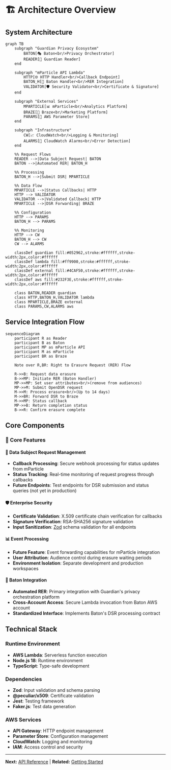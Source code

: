 # 🏗️ Architecture Overview

## System Architecture

```mermaid
graph TB
    subgraph "Guardian Privacy Ecosystem"
        BATON[🎭 Baton<br/>Privacy Orchestrator]
        READER[📱 Guardian Reader]
    end
    
    subgraph "mParticle API Lambda"
        HTTP[🌐 HTTP Handler<br/>Callback Endpoint]
        BATON_H[🔄 Baton Handler<br/>RER Integration]
        VALIDATOR[🛡️ Security Validator<br/>Certificate & Signature]
    end
    
    subgraph "External Services"
        MPARTICLE[📊 mParticle<br/>Analytics Platform]
        BRAZE[📧 Braze<br/>Marketing Platform]
        PARAMS[🔧 AWS Parameter Store]
    end
    
    subgraph "Infrastructure"
        CW[📈 CloudWatch<br/>Logging & Monitoring]
        ALARMS[🚨 CloudWatch Alarms<br/>Error Detection]
    end

    %% Request Flows
    READER -->|Data Subject Request| BATON
    BATON -->|Automated RER| BATON_H
    
    %% Processing
    BATON_H -->|Submit DSR| MPARTICLE
    
    %% Data Flow
    MPARTICLE -->|Status Callbacks| HTTP
    HTTP --> VALIDATOR
    VALIDATOR -->|Validated Callback| HTTP
    MPARTICLE -->|DSR Forwarding| BRAZE
    
    %% Configuration
    HTTP --> PARAMS
    BATON_H --> PARAMS
    
    %% Monitoring
    HTTP --> CW
    BATON_H --> CW
    CW --> ALARMS

    classDef guardian fill:#052962,stroke:#ffffff,stroke-width:2px,color:#ffffff
    classDef lambda fill:#ff9900,stroke:#ffffff,stroke-width:2px,color:#ffffff
    classDef external fill:#4CAF50,stroke:#ffffff,stroke-width:2px,color:#ffffff
    classDef aws fill:#232F3E,stroke:#ffffff,stroke-width:2px,color:#ffffff
    
    class BATON,READER guardian
    class HTTP,BATON_H,VALIDATOR lambda
    class MPARTICLE,BRAZE external
    class PARAMS,CW,ALARMS aws
```

## Service Integration Flow

```mermaid
sequenceDiagram
    participant R as Reader
    participant B as Baton
    participant MP as mParticle API
    participant M as mParticle
    participant BR as Braze

    Note over R,BR: Right to Erasure Request (RER) Flow
    
    R->>B: Request data erasure
    B->>MP: Initiate RER (Baton Handler)
    MP->>MP: Set user attributes<br/>(remove from audiences)
    MP->>M: Submit OpenDSR request
    M->>M: Process erasure<br/>(Up to 14 days)
    M->>BR: Forward DSR to Braze
    M->>MP: Status callback
    MP->>B: Return completion status
    B->>R: Confirm erasure complete
```

## Core Components

### 🔧 Core Features

#### 🎯 Data Subject Request Management
- **Callback Processing**: Secure webhook processing for status updates from mParticle
- **Status Tracking**: Real-time monitoring of request progress through callbacks
- **Future Endpoints**: Test endpoints for DSR submission and status queries (not yet in production)

#### 🛡️ Enterprise Security
- **Certificate Validation**: X.509 certificate chain verification for callbacks
- **Signature Verification**: RSA-SHA256 signature validation
- **Input Sanitization**: [Zod](https://zod.dev/) schema validation for all endpoints

#### 📊 Event Processing
- **Future Feature**: Event forwarding capabilities for mParticle integration
- **User Attribution**: Audience control during erasure waiting periods
- **Environment Isolation**: Separate development and production workspaces

#### 🔄 Baton Integration
- **Automated RER**: Primary integration with Guardian's privacy orchestration platform
- **Cross-Account Access**: Secure Lambda invocation from Baton AWS account
- **Standardized Interface**: Implements Baton's DSR processing contract

## Technical Stack

### Runtime Environment
- **AWS Lambda**: Serverless function execution
- **Node.js 18**: Runtime environment
- **TypeScript**: Type-safe development

### Dependencies
- **Zod**: Input validation and schema parsing
- **@peculiar/x509**: Certificate validation
- **Jest**: Testing framework
- **Faker.js**: Test data generation

### AWS Services
- **API Gateway**: HTTP endpoint management
- **Parameter Store**: Configuration management
- **CloudWatch**: Logging and monitoring
- **IAM**: Access control and security

---

**Next:** [API Reference](api/README.md) | **Related:** [Getting Started](guides/getting-started.md)
